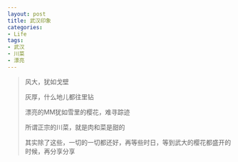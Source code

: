```yaml
---
layout: post
title: 武汉印象
categories:
- Life
tags:
- 武汉
- 川菜
- 漂亮
---
```



> 风大，犹如戈壁
>                  
> 灰厚，什么地儿都往里钻
> 
> 漂亮的MM犹如雪里的樱花，难寻踪迹
>                 
> 所谓正宗的川菜，就是肉和菜是甜的
> 
> 其实除了这些，一切的一切都还好，再等些时日，等到武大的樱花都盛开的时候，再分享分享                                                                           

